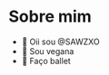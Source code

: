 # Sobre mim

- 👋 Oii sou @SAWZXO
- 🌱 Sou vegana
- 💞️ Faço ballet 


<!---
SAWZXO/SAWZXO is a ✨ special ✨ repository because its `README.md` (this file) appears on your GitHub profile.
You can click the Preview link to take a look at your changes.
--->
